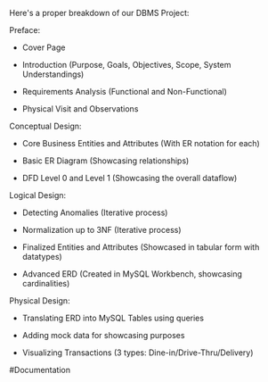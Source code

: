 Here's a proper breakdown of our DBMS Project:

Preface:

- Cover Page
    
- Introduction (Purpose, Goals, Objectives, Scope, System Understandings)
    
- Requirements Analysis (Functional and Non-Functional)
    
- Physical Visit and Observations
    

Conceptual Design:

- Core Business Entities and Attributes (With ER notation for each)
    
- Basic ER Diagram (Showcasing relationships)
    
- DFD Level 0 and Level 1 (Showcasing the overall dataflow)
    

Logical Design:

- Detecting Anomalies (Iterative process)
    
- Normalization up to 3NF (Iterative process)
    
- Finalized Entities and Attributes (Showcased in tabular form with datatypes)
    
- Advanced ERD (Created in MySQL Workbench, showcasing cardinalities)
    

Physical Design:

- Translating ERD into MySQL Tables using queries
    
- Adding mock data for showcasing purposes
    
- Visualizing Transactions (3 types: Dine-in/Drive-Thru/Delivery)

#Documentation